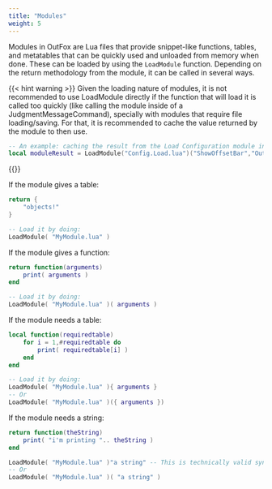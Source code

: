 ```yaml
---
title: "Modules"
weight: 5
---
```


Modules in OutFox are Lua files that provide snippet-like functions, tables, and metatables that can be quickly used and unloaded from memory when done.
These can be loaded by using the `LoadModule` function. Depending on the return methodology from the module, it can be called in several ways.

{{< hint warning >}}
Given the loading nature of modules, it is not recommended to use LoadModule directly if the function
that will load it is called too quickly (like calling the module inside of a JudgmentMessageCommand),
specially with modules that require file loading/saving. For that, it is recommended to cache the value
returned by the module to then use.

```lua
-- An example: caching the result from the Load Configuration module into a variable.
local moduleResult = LoadModule("Config.Load.lua")("ShowOffsetBar","OutFoxPrefs.ini")
```
{{</hint>}}

If the module gives a table:
```lua
return {
	"objects!"
}

-- Load it by doing:
LoadModule( "MyModule.lua" )
```

If the module gives a function:
```lua
return function(arguments)
	print( arguments )
end

-- Load it by doing:
LoadModule( "MyModule.lua" )( arguments )
```

If the module needs a table:
```lua
local function(requiredtable)
	for i = 1,#requiredtable do
		print( requiredtable[i] )
	end
end

-- Load it by doing:
LoadModule( "MyModule.lua" ){ arguments }
-- Or
LoadModule( "MyModule.lua" )({ arguments })
```

If the module needs a string:
```lua
return function(theString)
	print( "i'm printing ".. theString )
end

LoadModule( "MyModule.lua" )"a string" -- This is technically valid syntax, but it's not great for readability.
-- Or
LoadModule( "MyModule.lua" )( "a string" )
```